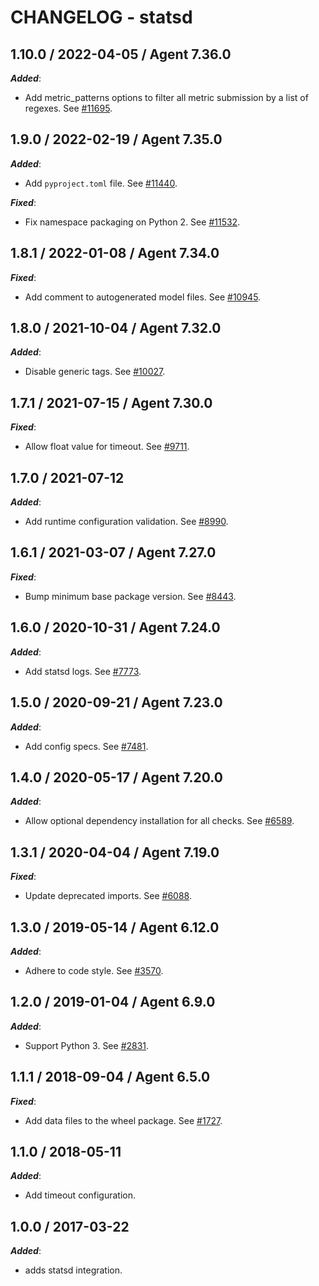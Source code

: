 # CHANGELOG - statsd

## 1.10.0 / 2022-04-05 / Agent 7.36.0

***Added***: 

* Add metric_patterns options to filter all metric submission by a list of regexes. See [#11695](https://github.com/DataDog/integrations-core/pull/11695).


## 1.9.0 / 2022-02-19 / Agent 7.35.0

***Added***: 

* Add `pyproject.toml` file. See [#11440](https://github.com/DataDog/integrations-core/pull/11440).

***Fixed***: 

* Fix namespace packaging on Python 2. See [#11532](https://github.com/DataDog/integrations-core/pull/11532).


## 1.8.1 / 2022-01-08 / Agent 7.34.0

***Fixed***: 

* Add comment to autogenerated model files. See [#10945](https://github.com/DataDog/integrations-core/pull/10945).


## 1.8.0 / 2021-10-04 / Agent 7.32.0

***Added***: 

* Disable generic tags. See [#10027](https://github.com/DataDog/integrations-core/pull/10027).


## 1.7.1 / 2021-07-15 / Agent 7.30.0

***Fixed***: 

* Allow float value for timeout. See [#9711](https://github.com/DataDog/integrations-core/pull/9711).


## 1.7.0 / 2021-07-12

***Added***: 

* Add runtime configuration validation. See [#8990](https://github.com/DataDog/integrations-core/pull/8990).


## 1.6.1 / 2021-03-07 / Agent 7.27.0

***Fixed***: 

* Bump minimum base package version. See [#8443](https://github.com/DataDog/integrations-core/pull/8443).


## 1.6.0 / 2020-10-31 / Agent 7.24.0

***Added***: 

* Add statsd logs. See [#7773](https://github.com/DataDog/integrations-core/pull/7773).


## 1.5.0 / 2020-09-21 / Agent 7.23.0

***Added***: 

* Add config specs. See [#7481](https://github.com/DataDog/integrations-core/pull/7481).


## 1.4.0 / 2020-05-17 / Agent 7.20.0

***Added***: 

* Allow optional dependency installation for all checks. See [#6589](https://github.com/DataDog/integrations-core/pull/6589).


## 1.3.1 / 2020-04-04 / Agent 7.19.0

***Fixed***: 

* Update deprecated imports. See [#6088](https://github.com/DataDog/integrations-core/pull/6088).


## 1.3.0 / 2019-05-14 / Agent 6.12.0

***Added***: 

* Adhere to code style. See [#3570](https://github.com/DataDog/integrations-core/pull/3570).


## 1.2.0 / 2019-01-04 / Agent 6.9.0

***Added***: 

* Support Python 3. See [#2831][1].


## 1.1.1 / 2018-09-04 / Agent 6.5.0

***Fixed***: 

* Add data files to the wheel package. See [#1727][2].


## 1.1.0 / 2018-05-11

***Added***: 

* Add timeout configuration.


## 1.0.0 / 2017-03-22

***Added***: 

* adds statsd integration.

[1]: https://github.com/DataDog/integrations-core/pull/2831
[2]: https://github.com/DataDog/integrations-core/pull/1727
